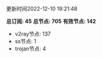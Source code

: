 更新时间2022-12-10 19:21:48

**总订阅: 45**
**总节点: 705**
**有效节点: 142**
- v2ray节点: 137
- ss节点: 1
- trojan节点: 4
